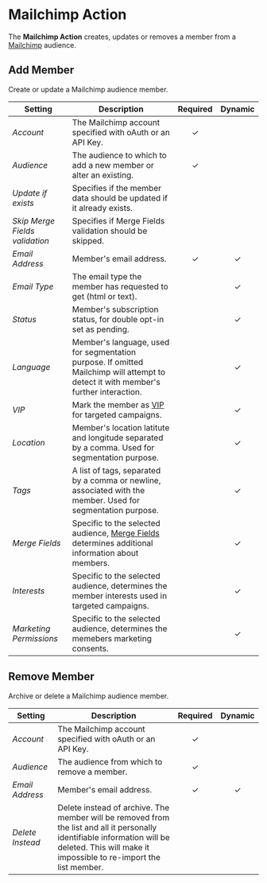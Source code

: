 # Mailchimp Action

<div class="tm-resource-icon">
    <!--@include: @essentials-for-yootheme-pro/assets/brands/mailchimp.svg-->
</div>

The **Mailchimp Action** creates, updates or removes a member from a [Mailchimp](https://mailchimp.com/) audience.

## Add Member

Create or update a Mailchimp audience member.

| Setting | Description | Required | Dynamic |
| --- | --- | :---: | :---: |
| *Account* | The Mailchimp account specified with oAuth or an API Key. | &#x2713; |
| *Audience* | The audience to which to add a new member or alter an existing. | &#x2713; |
| *Update if exists* | Specifies if the member data should be updated if it already exists. |
| *Skip Merge Fields validation* | Specifies if Merge Fields validation should be skipped. |
| *Email Address* | Member's email address. | &#x2713; | &#x2713; |
| *Email Type* | The email type the member has requested to get (html or text). | | &#x2713; |
| *Status* | Member's subscription status, for double opt-in set as pending. | |  &#x2713; |
| *Language* | Member's language, used for segmentation purpose. If omitted Mailchimp will attempt to detect it with member's further interaction. | |  &#x2713; |
| *VIP* | Mark the member as [VIP](https://mailchimp.com/help/designate-and-send-to-vip-contacts) for targeted campaigns. | | &#x2713; |
| *Location* | Member's location latitute and longitude separated by a comma. Used for segmentation purpose. | | &#x2713; |
| *Tags* | A list of tags, separated by a comma or newline, associated with the member. Used for segmentation purpose. | | &#x2713; |
| *Merge Fields* | Specific to the selected audience, [Merge Fields](https://mailchimp.com/developer/marketing/docs/merge-fields) determines additional information about members. | | &#x2713; |
| *Interests* | Specific to the selected audience, determines the member interests used in targeted campaigns. | | &#x2713; |
| *Marketing Permissions* | Specific to the selected audience, determines the memebers marketing consents. | | &#x2713; |
<!--@include: ./_partials/common-action-settings.md-->

## Remove Member

Archive or delete a Mailchimp audience member.

| Setting | Description | Required | Dynamic |
| --- | --- | :---: | :---: |
| *Account* | The Mailchimp account specified with oAuth or an API Key. | &#x2713; |
| *Audience* | The audience from which to remove a member. | &#x2713; |
| *Email Address* | Member's email address. | &#x2713; | &#x2713; |
| *Delete Instead* | Delete instead of archive. The member will be removed from the list and all it personally identifiable information will be deleted. This will make it impossible to re-import the list member. |
<!--@include: ./_partials/common-action-settings.md-->
